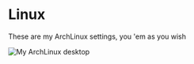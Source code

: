 Linux
=====

These are my ArchLinux settings, you 'em as you wish

![My ArchLinux desktop](https://i.imgur.com/hloc9a2.jpg)
